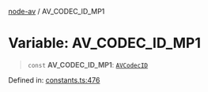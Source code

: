 [node-av](../globals.md) / AV\_CODEC\_ID\_MP1

# Variable: AV\_CODEC\_ID\_MP1

> `const` **AV\_CODEC\_ID\_MP1**: [`AVCodecID`](../type-aliases/AVCodecID.md)

Defined in: [constants.ts:476](https://github.com/seydx/av/blob/f8631fc881b394300b1479f511d55cf1c370a87f/src/constants/constants.ts#L476)
